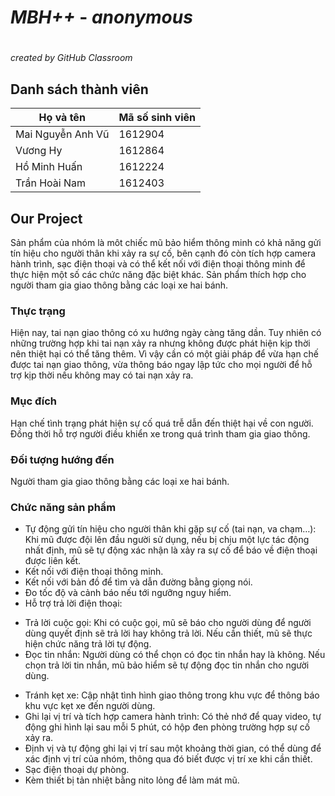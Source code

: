 # _**MBH++**_  - *anonymous* <h1>
 *created by GitHub Classroom*
## **Danh sách thành viên**

Họ và tên | Mã số sinh viên 
----------|-----------
Mai Nguyễn Anh Vũ | 1612904
Vương Hy | 1612864
Hồ Minh Huấn | 1612224
Trần Hoài Nam | 1612403

## **Our Project**
Sản phẩm của nhóm là môt chiếc mũ bảo hiểm thông minh có khả năng gửi tín hiệu cho người thân khi xảy ra sự cố, bên cạnh đó còn tích hợp camera hành trình, sạc điện thoại và có thể kết nối với điện thoại thông minh để thực hiện một số các chức năng đặc biệt khác.
Sản phẩm thích hợp cho người tham gia giao thông bằng các loại xe hai bánh.

### **Thực trạng**
Hiện nay, tai nạn giao thông có xu hướng ngày càng tăng dần. Tuy nhiên có những trường hợp khi tai nạn xảy ra nhưng không được phát hiện kịp thời nên thiệt hại có thể tăng thêm. Vì vậy cần có một giải pháp để vừa hạn chế được tai nạn giao thông, vừa thông báo ngay lập tức cho mọi người để hỗ trợ kịp thời nếu không may có tai nạn xảy ra.

### **Mục đích**
Hạn chế tình trạng phát hiện sự cố quá trễ dẫn đến thiệt hại về con người. Đồng thời hỗ trợ người điều khiển xe trong quá trình tham gia giao thông.

### **Đối tượng hướng đến**
Người tham gia giao thông bằng các loại xe hai bánh.

### **Chức năng sản phẩm**
* Tự động gửi tín hiệu cho người thân khi gặp sự cố (tai nạn, va chạm…): Khi mũ được đội lên đầu người sử dụng, nếu bị chịu một lực tác động nhất định, mũ sẽ tự động xác nhận là xảy ra sự cố để báo về điện thoại được liên kết.
* Kết nối với điện thoại thông minh.
 * Kết nối với bản đồ để tìm và dẫn đường bằng giọng nói.
 * Đo tốc độ và cảnh báo nếu tới ngưỡng nguy hiểm.
 * Hỗ trợ trả lời điện thoại:
 - Trả lời cuộc gọi: Khi có cuộc gọi, mũ sẽ báo cho người dùng để người dùng quyết định sẽ trả lời hay không trả lời. Nếu cần thiết, mũ sẽ thực hiện chức năng trả lời tự động.
 - Đọc tin nhắn: Người dùng có thể chọn có đọc tin nhắn hay là không. Nếu chọn trả lời tin nhắn, mũ bảo hiểm sẽ tự động đọc tin nhắn cho người dùng.
* Tránh kẹt xe: Cập nhật tình hình giao thông trong khu vực để thông báo khu vực kẹt xe đến người dùng.
* Ghi lại vị trí và tích hợp camera hành trình: Có thẻ nhớ để quay video, tự động ghi hình lại sau mỗi 5 phút, có hộp đen phòng trường hợp sự cố xảy ra.
* Định vị và tự động ghi lại vị trí sau một khoảng thời gian, có thể dùng để xác định vị trí của nhóm, thông qua đó biết được vị trí xe khi cần thiết.
* Sạc điện thoại dự phòng.
* Kèm thiết bị tản nhiệt bằng nito lỏng để làm mát mũ.
